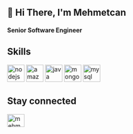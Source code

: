 ## 👋 Hi There, I'm Mehmetcan

#### Senior Software Engineer

## Skills
<p align="left">
<a href="https://nodejs.org" target="_blank"> <img src="https://devicons.github.io/devicon/devicon.git/icons/nodejs/nodejs-original-wordmark.svg" alt="nodejs" width=40 height=40/></a>
<a href="https://aws.amazon.com" target="_blank"> <img src="https://devicon.dev/devicon.git/icons/amazonwebservices/amazonwebservices-original-wordmark.svg" width=40 height=40 alt="amazon web services"/></a>
<a href="https://www.java.com" target="_blank"> <img src="https://devicon.dev/devicon.git/icons/java/java-original-wordmark.svg" width=40 height=40 alt="java"/></a>
<a href="https://www.mongodb.com" target="_blank"> <img src="https://devicon.dev/devicon.git/icons/mongodb/mongodb-original-wordmark.svg" width=40 height=40 alt="mongodb"/></a>
<a href="https://www.mysql.com" target="_blank"> <img src="https://devicon.dev/devicon.git/icons/mysql/mysql-original-wordmark.svg" width=40 height=40 alt="mysql"/></a>

## Stay connected
<p align="left">
<a href="https://www.linkedin.com/in/mehmetcangulesci" target="_blank"><img align="center" src="https://cdn.jsdelivr.net/npm/simple-icons@3.0.1/icons/linkedin.svg" alt="mehmetcangulesci" height="30" width="40" /></a>
</p>
